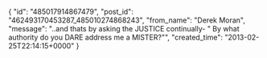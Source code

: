  {
   "id": "485017914867479",
   "post_id": "462493170453287_485010274868243",
   "from_name": "Derek Moran",
   "message": "..and thats by asking the JUSTICE continually- \" By what authority do you DARE address me a MISTER?\"",
   "created_time": "2013-02-25T22:14:15+0000"
 }
